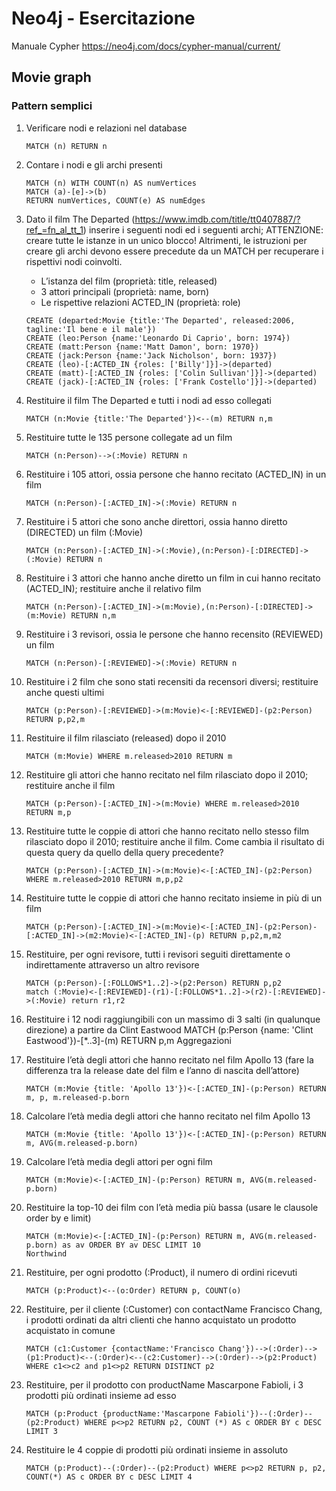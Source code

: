 # Neo4j - Esercitazione
Manuale Cypher https://neo4j.com/docs/cypher-manual/current/ 

## Movie graph

###  Pattern semplici

1.	Verificare nodi e relazioni nel database
    ```
    MATCH (n) RETURN n
    ```
2.	Contare i nodi e gli archi presenti
    ```
    MATCH (n) WITH COUNT(n) AS numVertices
    MATCH (a)-[e]->(b)
    RETURN numVertices, COUNT(e) AS numEdges
    ```
3.	Dato il film The Departed (https://www.imdb.com/title/tt0407887/?ref_=fn_al_tt_1) inserire i seguenti nodi ed i seguenti archi; ATTENZIONE: creare tutte le istanze in un unico blocco! Altrimenti, le istruzioni per creare gli archi devono essere precedute da un MATCH per recuperare i rispettivi nodi coinvolti.
    - L’istanza del film (proprietà: title, released)
    - 3 attori principali (proprietà: name, born) 
    - Le rispettive relazioni ACTED_IN (proprietà: role)
  
    ```
    CREATE (departed:Movie {title:'The Departed', released:2006, tagline:'Il bene e il male'})
    CREATE (leo:Person {name:'Leonardo Di Caprio', born: 1974})
    CREATE (matt:Person {name:'Matt Damon', born: 1970})
    CREATE (jack:Person {name:'Jack Nicholson', born: 1937}) 
    CREATE (leo)-[:ACTED_IN {roles: ['Billy']}]->(departed)
    CREATE (matt)-[:ACTED_IN {roles: ['Colin Sullivan']}]->(departed)
    CREATE (jack)-[:ACTED_IN {roles: ['Frank Costello']}]->(departed)
    ```
4.	Restituire il film The Departed e tutti i nodi ad esso collegati
    ```
    MATCH (n:Movie {title:'The Departed'})<--(m) RETURN n,m
    ```
5.	Restituire tutte le 135 persone collegate ad un film
    ```
    MATCH (n:Person)-->(:Movie) RETURN n
    ```
6.	Restituire i 105 attori, ossia persone che hanno recitato (ACTED_IN) in un film
    ```
    MATCH (n:Person)-[:ACTED_IN]->(:Movie) RETURN n
    ```
7.	Restituire i 5 attori che sono anche direttori, ossia hanno diretto (DIRECTED) un film (:Movie)

    ```
    MATCH (n:Person)-[:ACTED_IN]->(:Movie),(n:Person)-[:DIRECTED]->(:Movie) RETURN n
    ```
8.	Restituire i 3 attori che hanno anche diretto un film in cui hanno recitato (ACTED_IN); restituire anche il relativo film
    ```
    MATCH (n:Person)-[:ACTED_IN]->(m:Movie),(n:Person)-[:DIRECTED]->(m:Movie) RETURN n,m
    ```
9.	Restituire i 3 revisori, ossia le persone che hanno recensito (REVIEWED) un film
    ```
    MATCH (n:Person)-[:REVIEWED]->(:Movie) RETURN n
    ```
10.	Restituire i 2 film che sono stati recensiti da recensori diversi; restituire anche questi ultimi
    ```
    MATCH (p:Person)-[:REVIEWED]->(m:Movie)<-[:REVIEWED]-(p2:Person) RETURN p,p2,m
    ```
11.	Restituire il film rilasciato (released) dopo il 2010 
    ```
    MATCH (m:Movie) WHERE m.released>2010 RETURN m
    ```

12.	Restituire gli attori che hanno recitato nel film rilasciato dopo il 2010; restituire anche il film
    ```
    MATCH (p:Person)-[:ACTED_IN]->(m:Movie) WHERE m.released>2010 RETURN m,p
    ```

13.	Restituire tutte le coppie di attori che hanno recitato nello stesso film rilasciato dopo il 2010; restituire anche il film. Come cambia il risultato di questa query da quello della query precedente?
    ```
    MATCH (p:Person)-[:ACTED_IN]->(m:Movie)<-[:ACTED_IN]-(p2:Person) WHERE m.released>2010 RETURN m,p,p2
    ```

14.	Restituire tutte le coppie di attori che hanno recitato insieme in più di un film
    ```
    MATCH (p:Person)-[:ACTED_IN]->(m:Movie)<-[:ACTED_IN]-(p2:Person)-[:ACTED_IN]->(m2:Movie)<-[:ACTED_IN]-(p) RETURN p,p2,m,m2
    ```

15.	Restituire, per ogni revisore, tutti i revisori seguiti direttamente o indirettamente attraverso un altro revisore 
    ```
    MATCH (p:Person)-[:FOLLOWS*1..2]->(p2:Person) RETURN p,p2
    match (:Movie)<-[:REVIEWED]-(r1)-[:FOLLOWS*1..2]->(r2)-[:REVIEWED]->(:Movie) return r1,r2
    ```
16.	Restituire i 12 nodi raggiungibili con un massimo di 3 salti (in qualunque direzione) a partire da Clint Eastwood
MATCH (p:Person {name: 'Clint Eastwood'})-[*..3]-(m) RETURN p,m
Aggregazioni
17.	Restituire l’età degli attori che hanno recitato nel film Apollo 13 (fare la differenza tra la release date del film e l’anno di nascita dell’attore)
    ```
    MATCH (m:Movie {title: 'Apollo 13'})<-[:ACTED_IN]-(p:Person) RETURN m, p, m.released-p.born
    ```
18.	Calcolare l’età media degli attori che hanno recitato nel film Apollo 13
    ```
    MATCH (m:Movie {title: 'Apollo 13'})<-[:ACTED_IN]-(p:Person) RETURN m, AVG(m.released-p.born)
    ```

19.	Calcolare l’età media degli attori per ogni film
    ```
    MATCH (m:Movie)<-[:ACTED_IN]-(p:Person) RETURN m, AVG(m.released-p.born)
    ```

20.	Restituire la top-10 dei film con l’età media più bassa (usare le clausole order by e limit)
    ```
    MATCH (m:Movie)<-[:ACTED_IN]-(p:Person) RETURN m, AVG(m.released-p.born) as av ORDER BY av DESC LIMIT 10
    Northwind
    ```
21.	Restituire, per ogni prodotto (:Product), il numero di ordini ricevuti 
    ```
    MATCH (p:Product)<--(o:Order) RETURN p, COUNT(o)
    ```

22.	Restituire, per il cliente (:Customer) con contactName Francisco Chang, i prodotti ordinati da altri clienti che hanno acquistato un prodotto acquistato in comune
    ```
    MATCH (c1:Customer {contactName:'Francisco Chang'})-->(:Order)-->(p1:Product)<--(:Order)<--(c2:Customer)-->(:Order)-->(p2:Product) WHERE c1<>c2 and p1<>p2 RETURN DISTINCT p2
    ```

23.	Restituire, per il prodotto con productName Mascarpone Fabioli, i 3 prodotti più ordinati insieme ad esso
    ```
    MATCH (p:Product {productName:'Mascarpone Fabioli'})--(:Order)--(p2:Product) WHERE p<>p2 RETURN p2, COUNT (*) AS c ORDER BY c DESC LIMIT 3
    ```

24.	Restituire le 4 coppie di prodotti più ordinati insieme in assoluto
    ```
    MATCH (p:Product)--(:Order)--(p2:Product) WHERE p<>p2 RETURN p, p2, COUNT(*) AS c ORDER BY c DESC LIMIT 4
    ```
